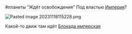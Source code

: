 \#планеты 
"Ждёт освобождения"
Под властью [Империя](..\%D0%98%D0%BC%D0%BF%D0%B5%D1%80%D0%B8%D1%8F.md)?

![Pasted image 20231118115228.png](..\..\..\img\Pasted%20image%2020231118115228.png)

Какой-то движ там идёт [Блокада имперская](..\..\%D0%A8%D1%82%D1%83%D0%BA%D0%B8\%D0%91%D0%BB%D0%BE%D0%BA%D0%B0%D0%B4%D0%B0%20%D0%B8%D0%BC%D0%BF%D0%B5%D1%80%D1%81%D0%BA%D0%B0%D1%8F.md)
